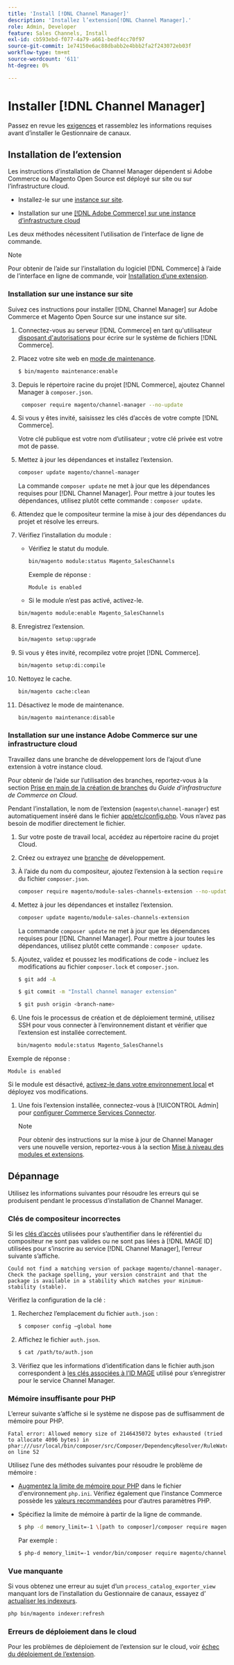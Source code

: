 ```yaml
---
title: 'Install [!DNL Channel Manager]'
description: 'Installez l’extension[!DNL Channel Manager].'
role: Admin, Developer
feature: Sales Channels, Install
exl-id: cb593ebd-f077-4a79-a661-bedf4cc70f97
source-git-commit: 1e74150e6ac88dbabb2e4bbb2fa2f243072eb03f
workflow-type: tm+mt
source-wordcount: '611'
ht-degree: 0%

---
```



# Installer [!DNL Channel Manager]

Passez en revue les [exigences](onboard.md#requirements) et rassemblez les informations requises avant d’installer le Gestionnaire de canaux.

## Installation de l’extension

Les instructions d’installation de Channel Manager dépendent si Adobe Commerce ou Magento Open Source est déployé sur site ou sur l’infrastructure cloud.

- Installez-le sur une [instance sur site](#install-on-an-on-premises-instance).

- Installation sur une [[!DNL Adobe Commerce]  sur une instance d’infrastructure cloud ](#install-adobe-commerce-on-cloud-infrastructure)

Les deux méthodes nécessitent l’utilisation de l’interface de ligne de commande.

>[!NOTE]
>
>Pour obtenir de l’aide sur l’installation du logiciel [!DNL Commerce] à l’aide de l’interface en ligne de commande, voir [Installation d’une extension](https://experienceleague.adobe.com/docs/commerce-operations/installation-guide/tutorials/extensions.html).

### Installation sur une instance sur site

Suivez ces instructions pour installer [!DNL Channel Manager] sur Adobe Commerce et Magento Open Source sur une instance sur site.

1. Connectez-vous au serveur [!DNL Commerce] en tant qu&#39;utilisateur [ disposant d&#39;autorisations](https://experienceleague.adobe.com/docs/commerce-operations/installation-guide/prerequisites/file-system/configure-permissions.html) pour écrire sur le système de fichiers [!DNL Commerce].

1. Placez votre site web en [mode de maintenance](https://experienceleague.adobe.com/docs/commerce-operations/installation-guide/tutorials/maintenance-mode.html).

   ```bash
   $ bin/magento maintenance:enable
   ```

1. Depuis le répertoire racine du projet [!DNL Commerce], ajoutez Channel Manager à `composer.json`.

   ```bash
    composer require magento/channel-manager --no-update
   ```

1. Si vous y êtes invité, saisissez les clés d’accès de votre compte [!DNL Commerce].

   Votre clé publique est votre nom d’utilisateur ; votre clé privée est votre mot de passe.

1. Mettez à jour les dépendances et installez l’extension.

   ```bash
   composer update magento/channel-manager
   ```

   La commande `composer update` ne met à jour que les dépendances requises pour [!DNL Channel Manager]. Pour mettre à jour toutes les dépendances, utilisez plutôt cette commande : `composer update`.

1. Attendez que le compositeur termine la mise à jour des dépendances du projet et résolve les erreurs.

1. Vérifiez l’installation du module :

   - Vérifiez le statut du module.

     ```bash
     bin/magento module:status Magento_SalesChannels
     ```

     Exemple de réponse :

     ```
     Module is enabled
     ```

   - Si le module n’est pas activé, activez-le.

   ```bash
   bin/magento module:enable Magento_SalesChannels
   ```

1. Enregistrez l’extension.

   ```bash
   bin/magento setup:upgrade
   ```

1. Si vous y êtes invité, recompilez votre projet [!DNL Commerce].

   ```bash
   bin/magento setup:di:compile
   ```

1. Nettoyez le cache.

   ```bash
   bin/magento cache:clean
   ```

1. Désactivez le mode de maintenance.

   ```bash
   bin/magento maintenance:disable
   ```

### Installation sur une instance Adobe Commerce sur une infrastructure cloud

Travaillez dans une branche de développement lors de l’ajout d’une extension à votre instance cloud.

Pour obtenir de l’aide sur l’utilisation des branches, reportez-vous à la section [Prise en main de la création de branches](https://experienceleague.adobe.com/docs/commerce-cloud-service/user-guide/develop/cli-branches.html) du _Guide d’infrastructure de Commerce on Cloud_.

Pendant l’installation, le nom de l’extension (`magento\channel-manager`) est automatiquement inséré dans le fichier [app/etc/config.php](https://experienceleague.adobe.com/docs/commerce-cloud-service/user-guide/configure-store/store-settings.html). Vous n’avez pas besoin de modifier directement le fichier.

1. Sur votre poste de travail local, accédez au répertoire racine du projet Cloud.

1. Créez ou extrayez une [branche](https://experienceleague.adobe.com/docs/commerce-cloud-service/user-guide/develop/cli-branches.html) de développement.

1. À l’aide du nom du compositeur, ajoutez l’extension à la section `require` du fichier `composer.json`.

   ```bash
   composer require magento/module-sales-channels-extension --no-update
   ```

1. Mettez à jour les dépendances et installez l’extension.

   ```bash
   composer update magento/module-sales-channels-extension
   ```

   La commande `composer update` ne met à jour que les dépendances requises pour [!DNL Channel Manager]. Pour mettre à jour toutes les dépendances, utilisez plutôt cette commande : `composer update`.

1. Ajoutez, validez et poussez les modifications de code - incluez les modifications au fichier `composer.lock` et `composer.json`.

   ```bash
   $ git add -A
   ```

   ```bash
   $ git commit -m "Install channel manager extension" 
   ```

   ```bash
   $ git push origin <branch-name>
   ```

1. Une fois le processus de création et de déploiement terminé, utilisez SSH pour vous connecter à l’environnement distant et vérifier que l’extension est installée correctement.

```bash
   bin/magento module:status Magento_SalesChannels
```

Exemple de réponse :

```
Module is enabled
```

Si le module est désactivé, [activez-le dans votre environnement local](https://experienceleague.adobe.com/docs/commerce-cloud-service/user-guide/configure-store/extensions.html) et déployez vos modifications.


1. Une fois l’extension installée, connectez-vous à [!UICONTROL Admin] pour [configurer Commerce Services Connector](connect.md).

   >[!NOTE]
   >
   >Pour obtenir des instructions sur la mise à jour de Channel Manager vers une nouvelle version, reportez-vous à la section [Mise à niveau des modules et extensions](https://experienceleague.adobe.com/docs/commerce-operations/upgrade-guide/modules/upgrade.html).


## Dépannage

Utilisez les informations suivantes pour résoudre les erreurs qui se produisent pendant le processus d’installation de Channel Manager.

### Clés de compositeur incorrectes

Si les [clés d’accès](https://experienceleague.adobe.com/docs/commerce-operations/installation-guide/prerequisites/authentication-keys.html) utilisées pour s’authentifier dans le référentiel du compositeur ne sont pas valides ou ne sont pas liées à [!DNL MAGE ID] utilisées pour s’inscrire au service [!DNL Channel Manager], l’erreur suivante s’affiche.

```
Could not find a matching version of package magento/channel-manager. Check the package spelling, your version constraint and that the package is available in a stability which matches your minimum-stability (stable).
```

Vérifiez la configuration de la clé :

1. Recherchez l’emplacement du fichier `auth.json` :

   ```bash
   $ composer config –global home
   ```

1. Affichez le fichier `auth.json`.

   ```bash
   $ cat /path/to/auth.json
   ```

1. Vérifiez que les informations d’identification dans le fichier auth.json correspondent à [les clés associées à l’ID MAGE](https://experienceleague.adobe.com/docs/commerce-operations/installation-guide/prerequisites/authentication-keys.html) utilisé pour s’enregistrer pour le service Channel Manager.

### Mémoire insuffisante pour PHP

L’erreur suivante s’affiche si le système ne dispose pas de suffisamment de mémoire pour PHP.

```
Fatal error: Allowed memory size of 2146435072 bytes exhausted (tried to allocate 4096 bytes) in phar:///usr/local/bin/composer/src/Composer/DependencyResolver/RuleWatchGraph.php on line 52
```

Utilisez l’une des méthodes suivantes pour résoudre le problème de mémoire :

- [Augmentez la limite de mémoire pour PHP](https://experienceleague.adobe.com/docs/commerce-cloud-service/user-guide/configure/app/php-settings.html) dans le fichier d&#39;environnement `php.ini`. Vérifiez également que l’instance Commerce possède les [valeurs recommandées](https://experienceleague.adobe.com/docs/commerce-operations/installation-guide/prerequisites/php-settings.html) pour d’autres paramètres PHP.

- Spécifiez la limite de mémoire à partir de la ligne de commande.

  ```bash
  $ php -d memory_limit=-1 \[path to composer]/composer require magento/payment-services.
  ```

  Par exemple :

  ```bash
  $ php-d memory_limit=-1 vendor/bin/composer require magento/channel-manager
  ```

### Vue manquante

Si vous obtenez une erreur au sujet d’un `process_catalog_exporter_view` manquant lors de l’installation du Gestionnaire de canaux, essayez d’ [actualiser les indexeurs](https://experienceleague.adobe.com/docs/commerce-operations/configuration-guide/cli/manage-indexers.html).

```bash
php bin/magento indexer:refresh
```

### Erreurs de déploiement dans le cloud

Pour les problèmes de déploiement de l’extension sur le cloud, voir [échec du déploiement de l’extension](https://experienceleague.adobe.com/docs/commerce-cloud-service/user-guide/develop/deploy/recover-failed-deployment.html).
